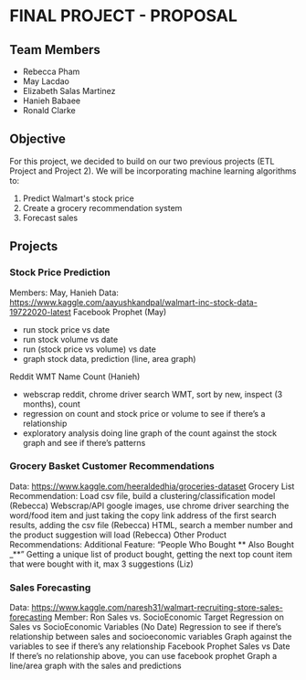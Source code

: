 # FINAL PROJECT - PROPOSAL

## Team Members

- Rebecca Pham
- May Lacdao
- Elizabeth Salas Martinez
- Hanieh Babaee
- Ronald Clarke

## Objective

For this project, we decided to build on our two previous projects (ETL Project and Project 2). We will be incorporating machine learning algorithms to:

1. Predict Walmart's stock price
2. Create a grocery recommendation system
3. Forecast sales

## Projects

### Stock Price Prediction

Members: May, Hanieh
Data: https://www.kaggle.com/aayushkandpal/walmart-inc-stock-data-19722020-latest
Facebook Prophet (May)

- run stock price vs date
- run stock volume vs date
- run (stock price vs volume) vs date
- graph stock data, prediction (line, area graph)

Reddit WMT Name Count (Hanieh)

- webscrap reddit, chrome driver search WMT, sort by new, inspect (3 months), count
- regression on count and stock price or volume to see if there’s a relationship
- exploratory analysis doing line graph of the count against the stock graph and see if there’s patterns

### Grocery Basket Customer Recommendations

Data: https://www.kaggle.com/heeraldedhia/groceries-dataset
Grocery List Recommendation:
Load csv file, build a clustering/classification model (Rebecca)
Webscrap/API google images, use chrome driver searching the word/food item and just taking the copy link address of the first search results, adding the csv file (Rebecca)
HTML, search a member number and the product suggestion will load (Rebecca)
Other Product Recommendations:
Additional Feature: “People Who Bought ** Also Bought \_**”
Getting a unique list of product bought, getting the next top count item that were bought with it, max 3 suggestions (Liz)

### Sales Forecasting

Data: https://www.kaggle.com/naresh31/walmart-recruiting-store-sales-forecasting
Member: Ron
Sales vs. SocioEconomic Target
Regression on Sales vs SocioEconomic Variables (No Date)
Regression to see if there’s relationship between sales and socioeconomic variables
Graph against the variables to see if there’s any relationship
Facebook Prophet Sales vs Date
If there’s no relationship above, you can use facebook prophet
Graph a line/area graph with the sales and predictions
